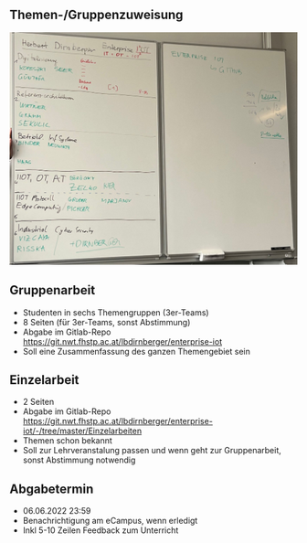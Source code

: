 ## Themen-/Gruppenzuweisung  
<img src="./bilder/Zuteilung_Topics.jpeg" alt="Zuteilung_Topics.jpeg" width="600"/>  

## Gruppenarbeit  
+ Studenten in sechs Themengruppen (3er-Teams)  
+ 8 Seiten (für 3er-Teams, sonst Abstimmung)  
+ Abgabe im Gitlab-Repo  
https://git.nwt.fhstp.ac.at/lbdirnberger/enterprise-iot
+ Soll eine Zusammenfassung des ganzen Themengebiet sein  


## Einzelarbeit  
+ 2 Seiten  
+ Abgabe im Gitlab-Repo  
https://git.nwt.fhstp.ac.at/lbdirnberger/enterprise-iot/-/tree/master/Einzelarbeiten
+ Themen schon bekannt  
+ Soll zur Lehrveranstalung passen und wenn geht zur Gruppenarbeit, sonst Abstimmung notwendig  

## Abgabetermin  
+ 06.06.2022 23:59  
+ Benachrichtigung am eCampus, wenn erledigt
+ Inkl 5-10 Zeilen Feedback zum Unterricht
